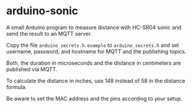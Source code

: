 # arduino-sonic

A small Arduino program to measure distance with HC-SR04 sonic and send the
result to an MQTT server.

Copy the file ```arduino_secrets.h.example``` to ```arduino_secrets.h``` and
set username, password, and hostname for MQTT and the publishing topics.

Both, the duration in microseconds and the distance in centimeters are
published via MQTT.

To calculate the distance in inches, use 148 instead of 58 in the distance
formula.

Be aware to set the MAC address and the pins according to your setup.
